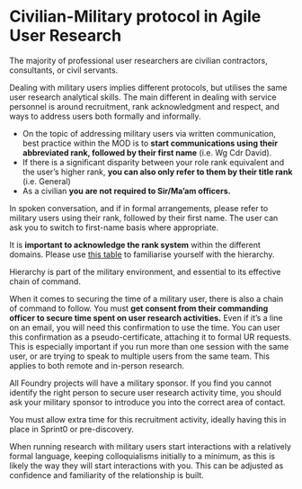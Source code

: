 # Civilian-Military protocol in Agile User Research

The majority of professional user researchers are civilian contractors, consultants, or civil servants.


Dealing with military users implies different protocols, but utilises the same user research analytical skills. The main different in dealing with service personnel is around recruitment, rank acknowledgment and respect, and ways to address users both formally and informally.


- On the topic of addressing military users via written communication, best practice within the MOD is to **start communications using their abbreviated rank, followed by their first name** (i.e. Wg Cdr David).
- If there is a significant disparity between your role rank equivalent and the user’s higher rank, **you can also only refer to them by their title rank** (i.e. General)
- As a civilian **you are not required to Sir/Ma’am officers.**


In spoken conversation, and if in formal arrangements, please refer to military users using their rank, followed by their first name. The user can ask you to switch to first-name basis where appropriate.


It is **important to acknowledge the rank system** within the different domains. Please use [this table](https://assets.publishing.service.gov.uk/government/uploads/system/uploads/attachment_data/file/28119/20101014145X_Pecking_Order_CompU.pdf) to familiarise yourself with the hierarchy.


Hierarchy is part of the military environment, and essential to its effective chain of command.


When it comes to securing the time of a military user, there is also a chain of command to follow. You must **get consent from their commanding officer to secure time spent on user research activities.** Even if it’s a line on an email, you will need this confirmation to use the time. You can user this confirmation as a pseudo-certificate, attaching it to formal UR requests. This is especially important if you run more than one session with the same user, or are trying to speak to multiple users from the same team. This applies to both remote and in-person research.


All Foundry projects will have a military sponsor. If you find you cannot identify the right person to secure user research activity time, you should ask your military sponsor to introduce you into the correct area of contact.

You must allow extra time for this recruitment activity, ideally having this in place in Sprint0 or pre-discovery.

When running research with military users start interactions with a relatively formal language, keeping colloquialisms initially to a minimum, as this is likely the way they will start interactions with you. This can be adjusted as confidence and familiarity of the relationship is built.

